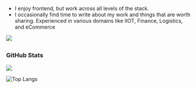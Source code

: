 - I enjoy frontend, but work across all levels of the stack.
- I occasionally find time to write about my work and things that are worth sharing. Experienced in various domains like IIOT, Finance, Logistics, and eCommerce

<a href="http://twitter.com/udayvunnam_">
  <img src="https://img.shields.io/twitter/follow/udayvunnam_?label=Twitter&logo=twitter&style=for-the-badge" />
  </a>

## <h3 align="left">GitHub Stats</h3>

<img src="https://github-readme-stats.vercel.app/api?username=udayvunnam&count_private=true&include_all_commits=true&show_icons=true&title_color=008080&text_color=#323336&icon_color=008080&bg_color=fff" />

![Top Langs](https://github-readme-stats.vercel.app/api/top-langs/?username=udayvunnam&layout=compact&title_color=008080&text_color=#323336&icon_color=008080&bg_color=fff)
